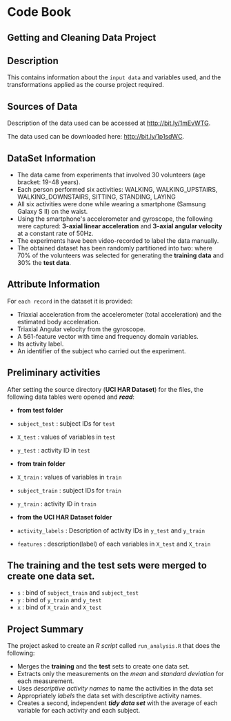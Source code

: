Code Book
==========

## Getting and Cleaning Data Project

## Description
This contains information about the `input data` and variables used, and the transformations applied as the course project required.

## Sources of Data
Description of the data used can be accessed at http://bit.ly/1mEvWTG.

The data used can be downloaded here: http://bit.ly/1p1sdWC.

## DataSet Information

* The data came from experiments that involved 30 volunteers (age bracket: 19-48 years). 
* Each person performed six activities: WALKING, WALKING_UPSTAIRS, WALKING_DOWNSTAIRS, SITTING, STANDING, LAYING 
* All six activities were done while wearing a smartphone (Samsung Galaxy S II) on the waist. 
* Using the smartphone's accelerometer and gyroscope, the following were captured: **3-axial linear acceleration** and **3-axial angular velocity** at a constant rate of 50Hz. 
* The experiments have been video-recorded to label the data manually. 
* The obtained dataset has been randomly partitioned into two: where 70% of the volunteers was selected for generating the **training data** and 30% the **test data**.

## Attribute Information

For `each record` in the dataset it is provided:

* Triaxial acceleration from the accelerometer (total acceleration) and the estimated body acceleration.
* Triaxial Angular velocity from the gyroscope.
* A 561-feature vector with time and frequency domain variables.
* Its activity label.
* An identifier of the subject who carried out the experiment.

## Preliminary activities

After setting the source directory (**UCI HAR Dataset**) for the files, the following data tables were opened and ***read***:

* **from test folder**
* `subject_test` : subject IDs for `test`
* `X_test` : values of variables in `test`
* `y_test` : activity ID in `test`

* **from train folder**
* `X_train` : values of variables in `train`
* `subject_train`  : subject IDs for `train`
* `y_train` : activity ID in `train`

* **from the UCI HAR Dataset folder**
* `activity_labels` : Description of activity IDs in `y_test` and `y_train`
* `features` : description(label) of each variables in `X_test` and `X_train`

## The training and the test sets were merged to create **one data set**.

* `s` : bind of `subject_train` and `subject_test`
* `y` : bind of `y_train` and `y_test`
* `x` : bind of `X_train` and `X_test`

## Project Summary

The project asked to create an *R script* called `run_analysis.R` that does the following:

* Merges the **training** and the **test** sets to create one data set.
* Extracts only the measurements on the *mean* and *standard deviation* for each measurement.
* Uses *descriptive activity names* to name the activities in the data set
* Appropriately *labels* the data set with descriptive activity names.
* Creates a second, independent ***tidy data set*** with the average of each variable for each activity and each subject.
